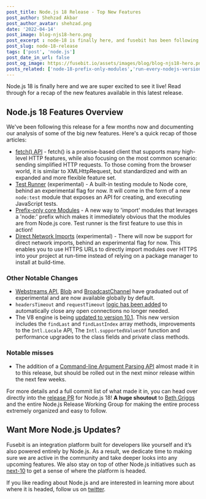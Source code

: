 ```yaml
---
post_title: Node.js 18 Release - Top New Features
post_author: Shehzad Akbar
post_author_avatar: shehzad.png
date: '2022-04-14'
post_image: blog-njs18-hero.png
post_excerpt : node-18 is finally here, and fusebit has been following what’s included for months now. Read our summaries of the big features in this latest Node release.
post_slug: node-18-release
tags: ['post', 'node.js']
post_date_in_url: false
post_og_image: https://fusebit.io/assets/images/blog/blog-njs18-hero.png
posts_related: ['node-18-prefix-only-modules','run-every-nodejs-version-in-lambda',’undici-mocking’]
---
```


Node.js 18 is finally here and we are super excited to see it live! Read through for a recap of the new features available in this latest release. 

## Node.js 18 Features Overview

We've been following this release for a few months now and documenting our analysis of some of the big new features. Here's a quick recap of those articles:

- [fetch() API](https://fusebit.io/blog/node-fetch/) - fetch() is a promise-based client that supports many high-level HTTP features, while also focusing on the most common scenario: sending simplified HTTP requests. To those coming from the browser world, it is similar to XMLHttpRequest, but standardized and with an expanded and more flexible feature set. 
- [Test Runner](https://fusebit.io/blog/node-testing-comes-to-core/) (experimental) - A built-in testing module to Node core, behind an experimental flag for now. It will come in the form of a new `node:test` module that exposes an API for creating, and executing JavaScript tests. 
- [Prefix-only core Modules](https://fusebit.io/blog/node-18-prefix-only-modules/) - A new way to 'import' modules that levrages a 'node:' prefix which makes it immediately obvious that the modules are from Node.js core. Test runner is the first feature to use this in action! 
- [Direct Network Imports](https://fusebit.io/blog/nodejs-https-imports/) (experimental) - There will now be support for direct network imports, behind an experimental flag for now. This enables you to use HTTPS URLs to directly import modules over HTTPS into your project at run-time instead of relying on a package manager to install at build-time. 

### Other Notable Changes

- [Webstreams API](https://github.com/nodejs/node/pull/42225), [Blob](https://github.com/nodejs/node/pull/41270) and [BroadcastChannel](https://github.com/nodejs/node/pull/41271) have graduated out of experimental and are now available globally by default.
- `headersTimeout` and `requestTimeout` [logic has been added](https://github.com/nodejs/node/pull/41263) to automatically close any open connections no longer needed.
- The V8 engine is being [updated to version 10.1](https://github.com/nodejs/node/pull/41610). This new version includes the `findLast` and `findLastIndex` array methods, improvements to the `Intl.Locale` API, The `Intl.supportedValuesOf` function and performance upgrades to the class fields and private class methods.

### Notable misses 

- The addition of a [Command-line Argument Parsing API](https://github.com/nodejs/node/pull/42675) almost made it in to this release, but should be rolled out in the next minor release within the next few weeks.

For more details and a full commit list of what made it in, you can head over directly into the [release PR](https://github.com/nodejs/node/pull/42262) for Node.js 18! **A huge shoutout** to [Beth Griggs](https://twitter.com/bethgriggs_) and the entire Node.js Release Working Group for making the entire process extremely organized and easy to follow.

## Want More Node.js Updates?

Fusebit is an integration platform built for developers like yourself and it’s also powered entirely by Node.js. As a result, we dedicate time to making sure we are active in the community and take deeper looks into any upcoming features. We also stay on top of other Node.js initiatives such as [next-10](https://github.com/nodejs/next-10) to get a sense of where the platform is headed.

If you like reading about Node.js and are interested in learning more about where it is headed, follow us on [twitter](https://twitter.com/fusebitio).
